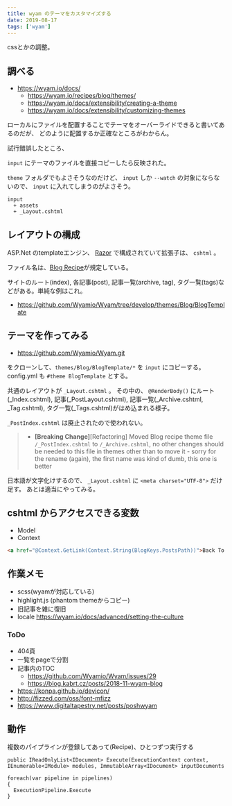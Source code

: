 ```yaml
---
title: wyam のテーマをカスタマイズする
date: 2019-08-17
tags: ['wyam']
---
```

cssとかの調整。

## 調べる

* https://wyam.io/docs/
  * https://wyam.io/recipes/blog/themes/
  * https://wyam.io/docs/extensibility/creating-a-theme
  * https://wyam.io/docs/extensibility/customizing-themes

ローカルにファイルを配置することでテーマをオーバーライドできると書いてあるのだが、
どのように配置するか正確なところがわからん。

試行錯誤したところ、

`input` にテーマのファイルを直接コピーしたら反映された。

`theme` フォルダでもよさそうなのだけど、 `input` しか `--watch` の対象にならないので、
`input` に入れてしまうのがよさそう。

```
input
  + assets
  + _Layout.cshtml
```

## レイアウトの構成

ASP.Net のtemplateエンジン、 [Razor](https://docs.microsoft.com/en-us/aspnet/core/mvc/views/razor?view=aspnetcore-2.2) で構成されていて拡張子は、 `cshtml` 。

ファイル名は、[Blog Recipe](https://wyam.io/recipes/blog/overview)が規定している。

サイトのルート(index), 各記事(post), 記事一覧(archive, tag), タグ一覧(tags)などがある。単純な例はこれ。

* https://github.com/Wyamio/Wyam/tree/develop/themes/Blog/BlogTemplate

## テーマを作ってみる

* https://github.com/Wyamio/Wyam.git

をクローンして、`themes/Blog/BlogTemplate/*` を `input` にコピーする。
config.yml も `#theme BlogTemplate` とする。

共通のレイアウトが `_Layout.cshtml` 。 その中の、 `@RenderBody()` にルート(_Index.cshtml), 記事(_PostLayout.cshtml), 記事一覧(_Archive.cshtml, _Tag.cshtml), タグ一覧(_Tags.cshtml)がはめ込まれる様子。

`_PostIndex.cshtml` は廃止されたので使われない。

> - **[Breaking Change]**[Refactoring] Moved Blog recipe theme file `/_PostIndex.cshtml` to `/_Archive.cshtml`, no other changes should be needed to this file in themes other than to move it - sorry for the rename (again), the first name was kind of dumb, this one is better

日本語が文字化けするので、 `_Layout.cshtml` に `<meta charset="UTF-8">` だけ足す。
あとは適当にやってみる。

## cshtml からアクセスできる変数

* Model
* Context

```html
<a href="@Context.GetLink(Context.String(BlogKeys.PostsPath))">Back To posts</a>
```

## 作業メモ

* scss(wyamが対応している)
* highlight.js (phantom themeからコピー)
* 旧記事を雑に復旧
* locale https://wyam.io/docs/advanced/setting-the-culture

### ToDo

* 404頁
* 一覧をpageで分割
* 記事内のTOC
  * https://github.com/Wyamio/Wyam/issues/29
  * https://blog.kabrt.cz/posts/2018-11-wyam-blog
* https://konpa.github.io/devicon/
* http://fizzed.com/oss/font-mfizz
* https://www.digitaltapestry.net/posts/poshwyam

## 動作

複数のパイプラインが登録してあって(Recipe)、ひとつずつ実行する

```
public IReadOnlyList<IDocument> Execute(ExecutionContext context, IEnumerable<IModule> modules, ImmutableArray<IDocument> inputDocuments

foreach(var pipeline in pipelines)
{
  ExecutionPipeline.Execute
}
```
